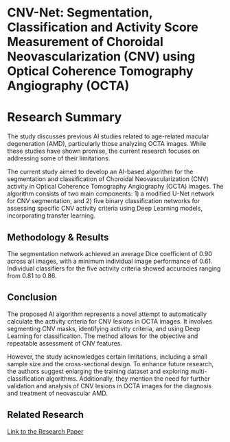# CNV-Net: Segmentation, Classification and Activity Score Measurement of Choroidal Neovascularization (CNV) using Optical Coherence Tomography Angiography (OCTA)

# Research Summary
The study discusses previous AI studies related to age-related macular degeneration (AMD), particularly those analyzing OCTA images. While these studies have shown promise, the current research focuses on addressing some of their limitations.

The current study aimed to develop an AI-based algorithm for the segmentation and classification of Choroidal Neovascularization (CNV) activity in Optical Coherence Tomography Angiography (OCTA) images. The algorithm consists of two main components: 1) a modified U-Net network for CNV segmentation, and 2) five binary classification networks for assessing specific CNV activity criteria using Deep Learning models, incorporating transfer learning.

## Methodology & Results
The segmentation network achieved an average Dice coefficient of 0.90 across all images, with a minimum individual image performance of 0.61. Individual classifiers for the five activity criteria showed accuracies ranging from 0.81 to 0.86.

## Conclusion
The proposed AI algorithm represents a novel attempt to automatically calculate the activity criteria for CNV lesions in OCTA images. It involves segmenting CNV masks, identifying activity criteria, and using Deep Learning for classification. The method allows for the objective and repeatable assessment of CNV features.

However, the study acknowledges certain limitations, including a small sample size and the cross-sectional design. To enhance future research, the authors suggest enlarging the training dataset and exploring multi-classification algorithms. Additionally, they mention the need for further validation and analysis of CNV lesions in OCTA images for the diagnosis and treatment of neovascular AMD.
## Related Research
[Link to the Research Paper](https://www.mdpi.com/2075-4418/13/7/1309)

